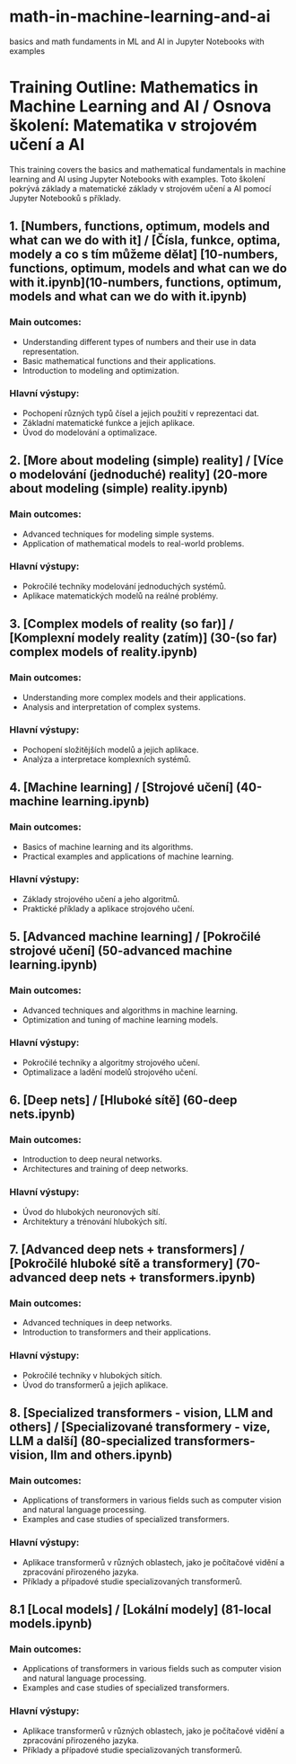 # math-in-machine-learning-and-ai
basics and math fundaments in ML and AI in Jupyter Notebooks with examples

# Training Outline: Mathematics in Machine Learning and AI / Osnova školení: Matematika v strojovém učení a AI

This training covers the basics and mathematical fundamentals in machine learning and AI using Jupyter Notebooks with examples.
Toto školení pokrývá základy a matematické základy v strojovém učení a AI pomocí Jupyter Notebooků s příklady.

## 1. [Numbers, functions, optimum, models and what can we do with it] / [Čísla, funkce, optima, modely a co s tím můžeme dělat] [10-numbers, functions, optimum, models and what can we do with it.ipynb](10-numbers, functions, optimum, models and what can we do with it.ipynb) 
### Main outcomes:
- Understanding different types of numbers and their use in data representation.
- Basic mathematical functions and their applications.
- Introduction to modeling and optimization.
### Hlavní výstupy:
- Pochopení různých typů čísel a jejich použití v reprezentaci dat.
- Základní matematické funkce a jejich aplikace.
- Úvod do modelování a optimalizace.

## 2. [More about modeling (simple) reality] / [Více o modelování (jednoduché) reality] (20-more about modeling (simple) reality.ipynb)
### Main outcomes:
- Advanced techniques for modeling simple systems.
- Application of mathematical models to real-world problems.
### Hlavní výstupy:
- Pokročilé techniky modelování jednoduchých systémů.
- Aplikace matematických modelů na reálné problémy.

## 3. [Complex models of reality (so far)] / [Komplexní modely reality (zatím)] (30-(so far) complex models of reality.ipynb)
### Main outcomes:
- Understanding more complex models and their applications.
- Analysis and interpretation of complex systems.
### Hlavní výstupy:
- Pochopení složitějších modelů a jejich aplikace.
- Analýza a interpretace komplexních systémů.

## 4. [Machine learning] / [Strojové učení] (40-machine learning.ipynb)
### Main outcomes:
- Basics of machine learning and its algorithms.
- Practical examples and applications of machine learning.
### Hlavní výstupy:
- Základy strojového učení a jeho algoritmů.
- Praktické příklady a aplikace strojového učení.

## 5. [Advanced machine learning] / [Pokročilé strojové učení] (50-advanced machine learning.ipynb)
### Main outcomes:
- Advanced techniques and algorithms in machine learning.
- Optimization and tuning of machine learning models.
### Hlavní výstupy:
- Pokročilé techniky a algoritmy strojového učení.
- Optimalizace a ladění modelů strojového učení.

## 6. [Deep nets] / [Hluboké sítě] (60-deep nets.ipynb)
### Main outcomes:
- Introduction to deep neural networks.
- Architectures and training of deep networks.
### Hlavní výstupy:
- Úvod do hlubokých neuronových sítí.
- Architektury a trénování hlubokých sítí.

## 7. [Advanced deep nets + transformers] / [Pokročilé hluboké sítě a transformery] (70-advanced deep nets + transformers.ipynb)
### Main outcomes:
- Advanced techniques in deep networks.
- Introduction to transformers and their applications.
### Hlavní výstupy:
- Pokročilé techniky v hlubokých sítích.
- Úvod do transformerů a jejich aplikace.

## 8. [Specialized transformers - vision, LLM and others] / [Specializované transformery - vize, LLM a další] (80-specialized transformers-vision, llm and others.ipynb)
### Main outcomes:
- Applications of transformers in various fields such as computer vision and natural language processing.
- Examples and case studies of specialized transformers.
### Hlavní výstupy:
- Aplikace transformerů v různých oblastech, jako je počítačové vidění a zpracování přirozeného jazyka.
- Příklady a případové studie specializovaných transformerů.

## 8.1 [Local models] / [Lokální modely] (81-local models.ipynb)
### Main outcomes:
- Applications of transformers in various fields such as computer vision and natural language processing.
- Examples and case studies of specialized transformers.
### Hlavní výstupy:
- Aplikace transformerů v různých oblastech, jako je počítačové vidění a zpracování přirozeného jazyka.
- Příklady a případové studie specializovaných transformerů.